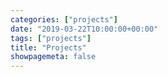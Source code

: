 ```yaml
---
categories: ["projects"]
date: "2019-03-22T10:00:00+00:00"
tags: ["projects"]
title: "Projects"
showpagemeta: false
---
```

